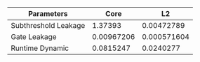 | Parameters | Core | L2 |
| --- | --- | --- |
| Subthreshold Leakage | 1.37393 | 0.00472789 |
| Gate Leakage | 0.00967206 | 0.000571604 |
| Runtime Dynamic | 0.0815247 | 0.0240277 |
